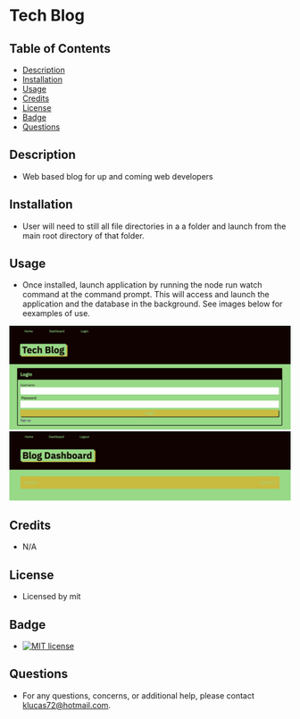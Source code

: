 # Tech Blog
    
## Table of Contents
* [Description](#description) 
* [Installation](#installation)
* [Usage](#usage)
* [Credits](#credits)
* [License](#license)
* [Badge](#badge)
* [Questions](#questions)
    
## Description
* Web based blog for up and coming web developers
    
## Installation
* User will need to still all file directories in a a folder and launch from the main root directory of that folder.
    
## Usage
* Once installed, launch application by running the node run watch command at the command prompt.  This will access and launch the application and the database in the background.  See images below for eexamples of use.

![Screen capture of login screen.](./Login.png "Login Image")
![Screen capture of dashboard screen.](./dashboard.png "Dashboard Image")
    
## Credits
* N/A
    
## License
* Licensed by mit
    
## Badge
* [![MIT license](https://img.shields.io/badge/License-MIT-blue.svg)](https://lbesson.mit-license.org/)
    
## Questions
* For any questions, concerns, or additional help, please contact klucas72@hotmail.com.

